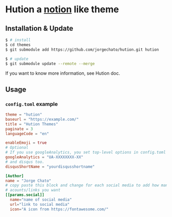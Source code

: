 # Hution a [notion](https://www.notion.so/) like theme 
## Installation & Update
```bash
$ # install
$ cd themes
$ git submodule add https://github.com/jorgechato/hution.git hution

$ # update
$ git submodule update --remote --merge
```
If you want to know more information, see Hution doc.

## Usage
### `config.toml` example
```toml
theme = "hution"
baseurl = "https://example.com/"
title = "Hution Themes"
paginate = 3
languageCode = "en"

enableEmoji = true
# Optional
# If you use googleAnalytics, you set top-level options in config.toml to the beginning of the config file like other top-level options.
googleAnalytics = "UA-XXXXXXXX-XX"
# and disqus too.
disqusShortName = "yourdisqusshortname"

[Author]
name = "Jorge Chato"
# copy paste this block and change for each social media to add how many ever social media
# acounts/links you want
[[params.social]]
  name="name of social media"
  url="link to social media"
  icon="A icon from https://fontawesome.com/"
```
